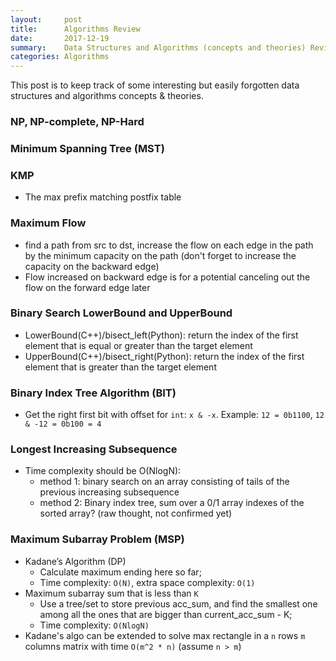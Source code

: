 ```yaml
---
layout:     post
title:      Algorithms Review
date:       2017-12-19
summary:    Data Structures and Algorithms (concepts and theories) Review
categories: Algorithms
---
```


This post is to keep track of some interesting but easily forgotten data structures and algorithms concepts & theories.

### NP, NP-complete, NP-Hard

### Minimum Spanning Tree (MST)

### KMP
* The max prefix matching postfix table

### Maximum Flow
* find a path from src to dst, increase the flow on each edge in the path by the minimum capacity on the path (don't forget to increase the capacity on the backward edge)
* Flow increased on backward edge is for a potential canceling out the flow on the forward edge later

### Binary Search LowerBound and UpperBound
* LowerBound(C++)/bisect_left(Python): return the index of the first element that is equal or greater than the target element
* UpperBound(C++)/bisect_right(Python): return the index of the first element that is greater than the target element

### Binary Index Tree Algorithm (BIT)
* Get the right first bit with offset for `int`: `x & -x`. Example: `12 = 0b1100`, `12 & -12 = 0b100 = 4`

### Longest Increasing Subsequence
* Time complexity should be O(NlogN):
	- method 1: binary search on an array consisting of tails of the previous increasing subsequence
	- method 2: Binary index tree, sum over a 0/1 array indexes of the sorted array? (raw thought, not confirmed yet)

### Maximum Subarray Problem (MSP)
* Kadane’s Algorithm (DP)
	- Calculate maximum ending here so far;
	- Time complexity: `O(N)`, extra space complexity: `O(1)`
* Maximum subarray sum that is less than `K`
	- Use a tree/set to store previous acc_sum, and find the smallest one among all the ones that are bigger than current_acc_sum - K;
	- Time complexity: `O(NlogN)`
* Kadane's algo can be extended to solve max rectangle in a `n` rows `m` columns matrix with time `O(m^2 * n)` (assume `n > m`)
